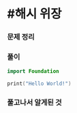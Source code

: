 # #해시 위장

### 문제 정리



### 풀이



```Swift
import Foundation

print("Hello World!")

```



### 풀고나서 알게된 것
